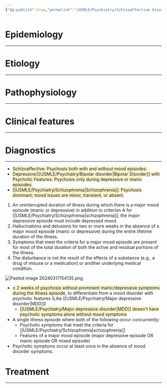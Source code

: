 ```yaml
---
{"dg-publish":true,"permalink":"/USMLE/Psychiatry/Schizoaffective disorder/","tags":["t1"]}
---
```


# Epidemiology
---


# Etiology
---


# Pathophysiology
---


# Clinical features
---


# Diagnostics
---
- <span style="background:rgba(240, 200, 0, 0.2)">Schizoaffective: Psychosis both with and without mood episodes.</span>
- <span style="background:rgba(240, 200, 0, 0.2)">Depressive/[[USMLE/Psychiatry/Bipolar disorder\|Bipolar Disorder]] with Psychotic Features: Psychosis only during depressive or manic episodes.</span>
- <span style="background:rgba(240, 200, 0, 0.2)">[[USMLE/Psychiatry/Schizophrenia\|Schizophrenia]]: Psychosis dominant; mood issues are minor, transient, or absent.</span>

1. An uninterrupted duration of illness during which there is a major mood episode (manic or depressive) in addition to criterion A for [[USMLE/Psychiatry/Schizophrenia\|schizophrenia]]; the major depressive episode must include depressed mood.
2. Hallucinations and delusions for two or more weeks in the absence of a major mood episode (manic or depressive) during the entire lifetime duration of the illness.
3. Symptoms that meet the criteria for a major mood episode are present for most of the total duration of both the active and residual portions of the illness.
4. The disturbance is not the result of the effects of a substance (e.g., a drug of misuse or a medication) or another underlying medical condition.

![Pasted image 20240317154135.png](/img/user/appendix/Pasted%20image%2020240317154135.png)

- <span style="background:rgba(240, 200, 0, 0.2)">≥ 2 weeks of psychosis without prominent manic/depressive symptoms during the illness episode</span>, to differentiate from a mood disorder with psychotic features (Like [[USMLE/Psychiatry/Major depressive disorder\|MDD]])
	- <span style="background:rgba(240, 200, 0, 0.2)">[[USMLE/Psychiatry/Major depressive disorder\|MDD]] doesn't have psychotic symptoms alone without mood symptoms</span>
- A single illness episode where both of the following occur concurrently:
	- Psychotic symptoms that meet the criteria for [[USMLE/Psychiatry/Schizophrenia\|schizophrenia]]
	- Features of a major mood episode (major depressive episode OR manic episode OR mixed episode)
- Psychotic symptoms occur at least once in the absence of mood disorder symptoms.
# Treatment
---

